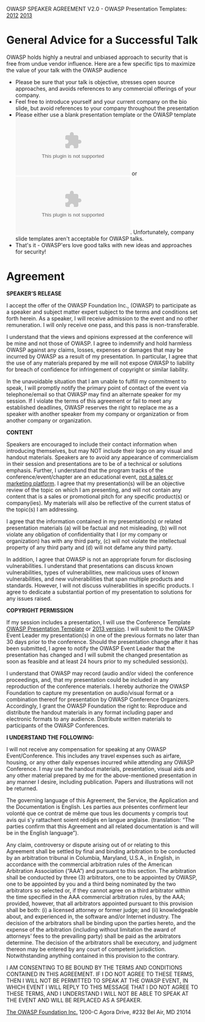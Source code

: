 OWASP SPEAKER AGREEMENT V2.0 - OWASP Presentation Templates:
[2012](Media:OWASP_Presentation_Template.zip "wikilink")
[2013](Media:PPT_2013_Toolbox.zip "wikilink")

# General Advice for a Successful Talk

OWASP holds highly a neutral and unbiased approach to security that is
free from undue vendor influence. Here are a few specific tips to
maximize the value of your talk with the OWASP audience

  - Please be sure that your talk is objective, stresses open source
    approaches, and avoids references to any commercial offerings of
    your company.
  - Feel free to introduce yourself and your current company on the bio
    slide, but avoid references to your company throughout the
    presentation
  - Please either use a blank presentation template or the OWASP
    template
    ![<File:OWASP_Presentation_Template.zip>](OWASP_Presentation_Template.zip
    "File:OWASP_Presentation_Template.zip") or
    ![<File:PPT_2013_Toolbox.zip>](PPT_2013_Toolbox.zip
    "File:PPT_2013_Toolbox.zip"). Unfortunately, company slide templates
    aren't acceptable for OWASP talks.
  - That's it - OWASP'ers love good talks with new ideas and approaches
    for security\!

# Agreement

<b>SPEAKER’S RELEASE</b>

I accept the offer of the OWASP Foundation Inc., (OWASP) to participate
as a speaker and subject matter expert subject to the terms and
conditions set forth herein. As a speaker, I will receive admission to
the event and no other remuneration. I will only receive one pass, and
this pass is non-transferable.

I understand that the views and opinions expressed at the conference
will be mine and not those of OWASP. I agree to indemnify and hold
harmless OWASP against any claims, losses, expenses or damages that may
be incurred by OWASP as a result of my presentation. In particular, I
agree that the use of any materials prepared by me will not expose OWASP
to liability for breach of confidence for infringement of copyright or
similar liability.

In the unavoidable situation that I am unable to fulfill my commitment
to speak, I will promptly notify the primary point of contact of the
event via telephone/email so that OWASP may find an alternate speaker
for my session. If I violate the terms of this agreement or fail to meet
any established deadlines, OWASP reserves the right to replace me as a
speaker with another speaker from my company or organization or from
another company or organization.

<b>CONTENT</b>

Speakers are encouraged to include their contact information when
introducing themselves, but may NOT include their logo on any visual and
handout materials. Speakers are to avoid any appearance of commercialism
in their session and presentations are to be of a technical or solutions
emphasis. Further, I understand that the program tracks of the
conference/event/chapter are an educational event, <u>not a sales or
marketing platform</u>. I agree that my presentation(s) will be an
objective review of the topic on which I am presenting, and will not
contain any content that is a sales or promotional pitch for any
specific product(s) or company(ies). My materials will also be
reflective of the current status of the topic(s) I am addressing.

I agree that the information contained in my presentation(s) or related
presentation materials (a) will be factual and not misleading, (b) will
not violate any obligation of confidentiality that I (or my company or
organization) has with any third party, (c) will not violate the
intellectual property of any third party and (d) will not defame any
third party.

In addition, I agree that OWASP is not an appropriate forum for
disclosing vulnerabilities. I understand that presentations can discuss
known vulnerabilities, types of vulnerabilities, new malicious uses of
known vulnerabilities, and new vulnerabilities that span multiple
products and standards. However, I will not discuss vulnerabilities in
specific products. I agree to dedicate a substantial portion of my
presentation to solutions for any issues raised.

<b>COPYRIGHT PERMISSION</b>

If my session includes a presentation, I will use the Conference
Template [OWASP Presentation
Template](Media:OWASP_Presentation_Template.zip "wikilink") or [2013
version](Media:PPT_2013_Toolbox.zip "wikilink"). I will submit to the
OWASP Event Leader my presentation(s) in one of the previous formats no
later than 30 days prior to the conference. Should the presentation
change after it has been submitted, I agree to notify the OWASP Event
Leader that the presentation has changed and I will submit the changed
presentation as soon as feasible and at least 24 hours prior to my
scheduled session(s).

I understand that OWASP may record (audio and/or video) the conference
proceedings, and, that my presentation could be included in any
reproduction of the conference materials. I hereby authorize the OWASP
Foundation to capture my presentation on audio/visual format or a
combination thereof for presentation by OWASP Conference Organizers.
Accordingly, I grant the OWASP Foundation the right to: Reproduce and
distribute the handout materials in any format including paper and
electronic formats to any audience. Distribute written materials to
participants of the OWASP Conferences.

<b>I UNDERSTAND THE FOLLOWING:</b>

I will not receive any compensation for speaking at any OWASP
Event/Conference. This includes any travel expenses such as airfare,
housing, or any other daily expenses incurred while attending any OWASP
Conference. I may use the handout materials, presentation, visual aids
and any other material prepared by me for the above-mentioned
presentation in any manner I desire, including publication. Papers and
illustrations will not be returned.

The governing language of this Agreement, the Service, the Application
and the Documentation is English. Les parties aux présentes confirment
leur volonté que ce contrat de même que tous les documents y compris
tout avis qui s’y rattachent soient rédigés en langue anglaise.
(translation: “The parties confirm that this Agreement and all related
documentation is and will be in the English language”).

Any claim, controversy or dispute arising out of or relating to this
Agreement shall be settled by final and binding arbitration to be
conducted by an arbitration tribunal in Columbia, Maryland, U.S.A., in
English, in accordance with the commercial arbitration rules of the
American Arbitration Association (“AAA”) and pursuant to this section.
The arbitration shall be conducted by three (3) arbitrators, one to be
appointed by OWASP, one to be appointed by you and a third being
nominated by the two arbitrators so selected or, if they cannot agree on
a third arbitrator within the time specified in the AAA commercial
arbitration rules, by the AAA; provided, however, that all arbitrators
appointed pursuant to this provision shall be both: (i) a licensed
attorney or former judge; and (ii) knowledgeable about, and experienced
in, the software and/or Internet industry. The decision of the
arbitrators shall be binding upon the parties hereto, and the expense of
the arbitration (including without limitation the award of attorneys’
fees to the prevailing party) shall be paid as the arbitrators
determine. The decision of the arbitrators shall be executory, and
judgment thereon may be entered by any court of competent jurisdiction.
Notwithstanding anything contained in this provision to the contrary.

I AM CONSENTING TO BE BOUND BY THE TERMS AND CONDITIONS CONTAINED IN
THIS AGREEMENT. IF I DO NOT AGREE TO THESE TERMS, THEN I WILL NOT BE
PERMITTED TO SPEAK AT THE OWASP EVENT, IN WHICH EVENT I WILL REPLY TO
THIS MESSAGE THAT I DO NOT AGREE TO THESE TERMS, AND I UNDERSTAND I WILL
NOT BE ABLE TO SPEAK AT THE EVENT AND WILL BE REPLACED AS A SPEAKER.

[The OWASP Foundation Inc.](http://www.owasp.org/index.php/About_OWASP)
1200-C Agora Drive, \#232 Bel Air, MD 21014